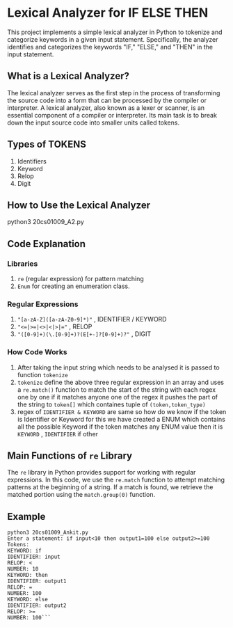 # Lexical Analyzer for IF ELSE THEN

This project implements a simple lexical analyzer in Python to tokenize and categorize keywords in a given input statement. Specifically, the analyzer identifies and categorizes the keywords "IF," "ELSE," and "THEN" in the input statement.

## What is a Lexical Analyzer?

The lexical analyzer serves as the first step in the process of transforming the source code into a form that can be processed by the compiler or interpreter. A lexical analyzer, also known as a lexer or scanner, is an essential component of a compiler or interpreter. Its main task is to break down the input source code into smaller units called tokens.
 
## Types of TOKENS
 1. Identifiers
 2. Keyword 
 3. Relop
 4. Digit

## How to Use the Lexical Analyzer

python3 20cs01009_A2.py

## Code Explanation

### Libraries

1. `re` (regular expression) for pattern matching 
2. `Enum` for creating an enumeration class.


### Regular Expressions
1. `"[a-zA-Z]([a-zA-Z0-9]*)"` , IDENTIFIER / KEYWORD
2. `"<=|>=|<>|<|>|="` , RELOP     
3. `"([0-9]+)(\.[0-9]+)?(E[+-]?[0-9]+)?"` , DIGIT

### How Code Works
1. After taking the input string which needs to be analysed it is passed to function `tokenize`
2. `tokenize` define the above three regular expression in an array and uses a `re.match()` function to match the start of the string with each regex one by one if it matches anyone one of the regex it pushes the part of the string to `token[]` which containes tuple of `(token,token_type)` 
3. regex of `IDENTIFIER & KEYWORD` are same so how do we know if the token is Identifier or Keyword for this we have created a ENUM which contains all the possible Keyword if the token matches any ENUM value then it is `KEYWORD` , `IDENTIFIER` if other  


## Main Functions of `re` Library

The `re` library in Python provides support for working with regular expressions. In this code, we use the `re.match` function to attempt matching patterns at the beginning of a string. If a match is found, we retrieve the matched portion using the `match.group(0)` function.

## Example
```
python3 20cs01009_Ankit.py
Enter a statement: if input<10 then output1=100 else output2>=100
Tokens:
KEYWORD: if
IDENTIFIER: input
RELOP: <
NUMBER: 10
KEYWORD: then
IDENTIFIER: output1
RELOP: =
NUMBER: 100
KEYWORD: else
IDENTIFIER: output2
RELOP: >=
NUMBER: 100```